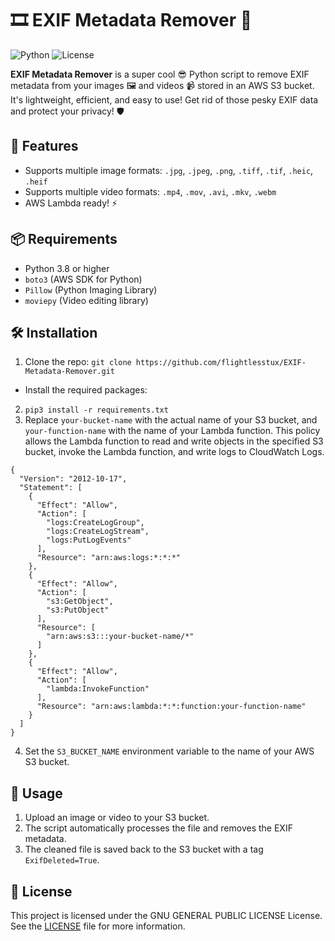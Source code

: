# 🎞️ EXIF Metadata Remover 📸

![Python](https://img.shields.io/badge/Python-3.8-blue) ![License](https://img.shields.io/badge/license-GNU-green)

**EXIF Metadata Remover** is a super cool 😎 Python script to remove EXIF metadata from your images 🖼️ and videos 📹 stored in an AWS S3 bucket. It's lightweight, efficient, and easy to use! Get rid of those pesky EXIF data and protect your privacy! 🛡️

## 🚀 Features

-   Supports multiple image formats: `.jpg`, `.jpeg`, `.png`, `.tiff`, `.tif`, `.heic`, `.heif`
-   Supports multiple video formats: `.mp4`, `.mov`, `.avi`, `.mkv`, `.webm`
-   AWS Lambda ready! ⚡

## 📦 Requirements

-   Python 3.8 or higher
-   `boto3` (AWS SDK for Python)
-   `Pillow` (Python Imaging Library)
-   `moviepy` (Video editing library)

## 🛠️ Installation

1.  Clone the repo:
`git clone https://github.com/flightlesstux/EXIF-Metadata-Remover.git` 
-   Install the required packages:
2.  `pip3 install -r requirements.txt` 
3.  Replace `your-bucket-name` with the actual name of your S3 bucket, and `your-function-name` with the name of your Lambda function. This policy allows the Lambda function to read and write objects in the specified S3 bucket, invoke the Lambda function, and write logs to CloudWatch Logs.
```
{
  "Version": "2012-10-17",
  "Statement": [
    {
      "Effect": "Allow",
      "Action": [
        "logs:CreateLogGroup",
        "logs:CreateLogStream",
        "logs:PutLogEvents"
      ],
      "Resource": "arn:aws:logs:*:*:*"
    },
    {
      "Effect": "Allow",
      "Action": [
        "s3:GetObject",
        "s3:PutObject"
      ],
      "Resource": [
        "arn:aws:s3:::your-bucket-name/*"
      ]
    },
    {
      "Effect": "Allow",
      "Action": [
        "lambda:InvokeFunction"
      ],
      "Resource": "arn:aws:lambda:*:*:function:your-function-name"
    }
  ]
}

```
4.  Set the `S3_BUCKET_NAME` environment variable to the name of your AWS S3 bucket.
    

## 🎯 Usage

1.  Upload an image or video to your S3 bucket.
2.  The script automatically processes the file and removes the EXIF metadata.
3.  The cleaned file is saved back to the S3 bucket with a tag `ExifDeleted=True`.
    

## 📖 License

This project is licensed under the GNU GENERAL PUBLIC LICENSE License. See the [LICENSE](https://github.com/flightlesstux/EXIF-Metadata-Remover/blob/main/LICENSE) file for more information.
